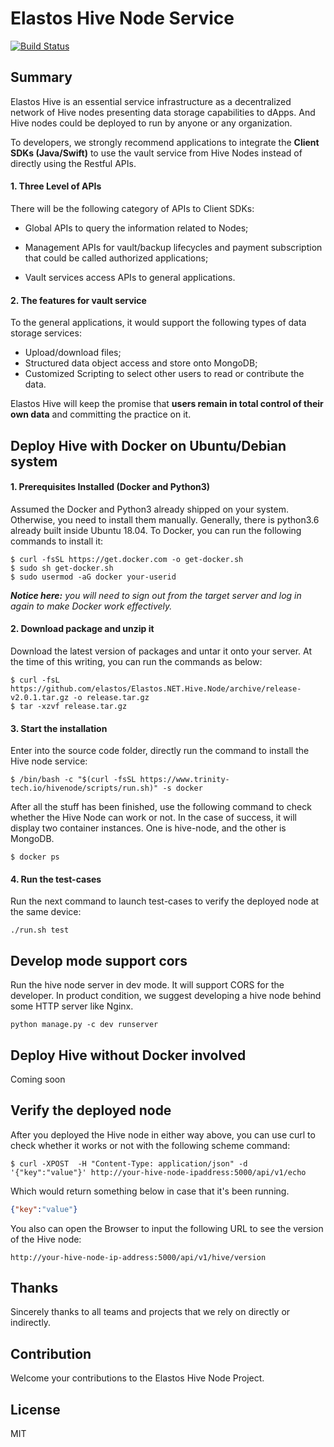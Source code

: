 Elastos Hive Node Service
===========================
[![Build Status](https://travis-ci.com/elastos/Elastos.NET.Hive.Node.svg?token=Jzerup7zXNsvF2i32hZN&branch=master)](https://travis-ci.com/elastos/Elastos.NET.Hive.Node)

## Summary

Elastos Hive is an essential service infrastructure as a decentralized network of Hive nodes presenting data storage capabilities to dApps. And Hive nodes could be deployed to run by anyone or any organization.

To developers, we strongly recommend applications to integrate the **Client SDKs (Java/Swift)** to use the vault service from Hive Nodes instead of directly using the Restful APIs.

#### 1. Three Level of APIs 

There will be the following category of APIs to Client SDKs:
  - Global APIs to query the information related to Nodes;

  - Management APIs for vault/backup lifecycles and payment subscription that could be called authorized applications;

  - Vault services access APIs to general applications.

#### 2. The features for vault service

To the general applications, it would support the following types of data storage services:
- Upload/download files;
- Structured data object access and store onto MongoDB;
- Customized Scripting to select other users to read or contribute the data.

Elastos Hive will keep the promise that **users remain in total control of their own data** and committing the practice on it.

## Deploy Hive with Docker on Ubuntu/Debian system

#### 1. Prerequisites Installed (Docker and Python3)
Assumed the Docker and Python3 already shipped on your system. Otherwise, you need to install them manually. Generally, there is python3.6 already built inside Ubuntu 18.04.  To Docker, you can run the following commands to install it:

```shell
$ curl -fsSL https://get.docker.com -o get-docker.sh
$ sudo sh get-docker.sh
$ sudo usermod -aG docker your-userid
```
***Notice here:*** *you will need to sign out from the target server and log in again to make Docker work effectively.*

#### 2. Download package and unzip it
Download the latest version of packages and untar it onto your server. At the time of this writing, you can run the commands as below:

```shell
$ curl -fsL https://github.com/elastos/Elastos.NET.Hive.Node/archive/release-v2.0.1.tar.gz -o release.tar.gz
$ tar -xzvf release.tar.gz 
```
#### 3. Start the installation
Enter into the source code folder, directly run the command to install the Hive node service:

```shell
$ /bin/bash -c "$(curl -fsSL https://www.trinity-tech.io/hivenode/scripts/run.sh)" -s docker
```
After all the stuff has been finished, use the following command to check whether the Hive Node can work or not.  In the case of success, it will display two container instances. One is hive-node, and the other is MongoDB.
```shell
$ docker ps
```
#### 4. Run the test-cases
Run the next command to launch test-cases to verify the deployed node at the same device:

```shell
./run.sh test
```

## Develop mode support cors
Run the hive node server in dev mode. It will support CORS for the developer.
In product condition, we suggest developing a hive node behind some HTTP server like Nginx.

```shell
python manage.py -c dev runserver
```

## Deploy Hive without Docker involved
Coming soon



## Verify the deployed node

After you deployed the Hive node in either way above, you can use curl to check whether it works or not with the following scheme command:

```shell
$ curl -XPOST  -H "Content-Type: application/json" -d '{"key":"value"}' http://your-hive-node-ipaddress:5000/api/v1/echo
```
Which would return something below in case that it's been running.
```json
{"key":"value"}
```
You also can open the Browser to input the following URL to see the version of the Hive node:
```http
http://your-hive-node-ip-address:5000/api/v1/hive/version
```


## Thanks

Sincerely thanks to all teams and projects that we rely on directly or indirectly.
## Contribution
Welcome your contributions to the Elastos Hive Node Project.
## License
MIT

